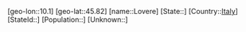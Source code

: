 ﻿---
location: [45.82,10.1]
type: City
tags:
- geo/City


SpocWebEntityId: 32110
isDeleted: false
confidential: public

---
[geo-lon::10.1]
[geo-lat::45.82]
[name::Lovere]
[State::]
[Country::[Italy](geo/Continent/Europe/Italy.md)]
[StateId::]
[Population::]
[Unknown::]

